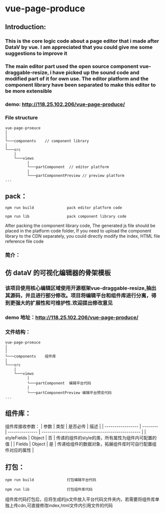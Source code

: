 # vue-page-produce

## Introduction:
### This is the core logic code about a page editor that  i made after DataV by vue. I am appreciated that you could give me some suggestions to improve it 

### The main editor part used the open source component vue-draggable-resize, i have picked up the sound code and modified part of it for own use. The editor platform and the component library have been separated to make this editor to be more extensible

### demo: http://118.25.102.206/vue-page-produce/


### File structure 

```
vue-page-proeuce
│    
│
└───components    // component library              
│
└───src
    |
    └───views
          |
          └───partComponent  // editor platform
          |
          └───partComponentPreview // preview platform
...
```

## pack：
```
npm run build               pack editor platform code

npm run lib                 pack component library code
```
After packing the component library code, The generated js file should be placed in the platform code folder, If you need to upload the component library to the CDN separately, you could directly modify the index, HTML file reference file code

### 简介：

## 仿 dataV 的可视化编辑器的骨架模板
### 该项目使用核心编辑区域使用开源框架vue-draggable-resize,抽出其源码，并且进行部分修改。项目将编辑平台和组件库进行分离，得到更强大的扩展性和可维护性.欢迎提出修改意见

### demo 地址：http://118.25.102.206/vue-page-produce/


### 文件结构：

```
vue-page-proeuce
│    
│
└───components    组件库              
│
└───src
    |
    └───views
          |
          └───partComponent  编辑平台代码
          |
          └───partComponentPreview 编辑平台预览代码
...
```

## 组件库：
组件库接收参数：
| 参数              | 类型     | 是否必传        | 描述                                               |
| ----------------- | -------- | --------------- | -------------------------------------------------- |
| styleFields       | Object   | 否              | 传递的组件的style的类，所有属性为组件内可配置的值  |
| Fields            | Object   | 是              | 传递给组件的数据对象，拓展组件库时可自行配置组件对应的属性 |

## 打包：
```
npm run build               打包编辑平台代码

npm run lib                 打包组件库代码
```
组件库代码打包后，应将生成的js文件放入平台代码文件夹内，若需要将组件库单独上传cdn,可直接修改index,html文件内引用文件的代码



